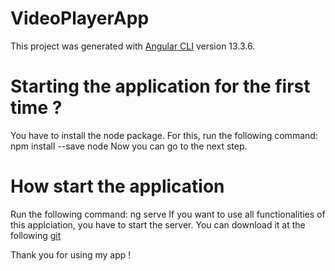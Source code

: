 # VideoPlayerApp

This project was generated with [Angular CLI](https://github.com/angular/angular-cli) version 13.3.6.

# Starting the application for the first time ?

You have to install the node package.
For this, run the following command: npm install --save node
Now you can go to the next step.

# How start the application

Run the following command: ng serve
If you want to use all functionalities of this applciation, you have to start
the server. You can download it at the following [git](https://github.com/Theo-DARONAT/VideoPlayerServer.git)

Thank you for using my app !
